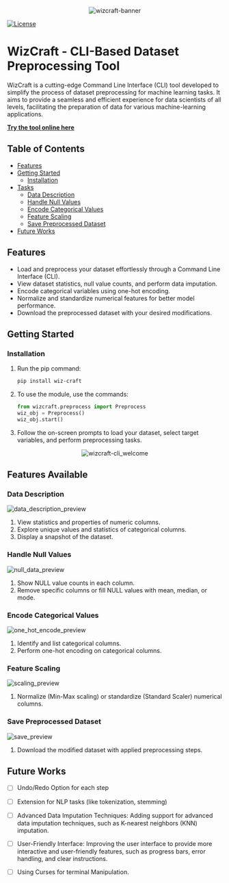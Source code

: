 <p align="center">
  <img src="https://svgshare.com/i/wCo.svg" alt="wizcraft-banner" />
</p>

[![License](https://img.shields.io/badge/license-MIT-blue.svg)](https://opensource.org/licenses/MIT)

# WizCraft - CLI-Based Dataset Preprocessing Tool

WizCraft is a cutting-edge Command Line Interface (CLI) tool developed to simplify the process of dataset preprocessing for machine learning tasks. It aims to provide a seamless and efficient experience for data scientists of all levels, facilitating the preparation of data for various machine-learning applications.

**[Try the tool online here](https://replit.com/@PinakDatta/DataWiz)**

## Table of Contents

- [Features](#features)
- [Getting Started](#getting-started)
  - [Installation](#installation)
- [Tasks](#tasks)
  - [Data Description](#data-description)
  - [Handle Null Values](#handle-null-values)
  - [Encode Categorical Values](#encode-categorical-values)
  - [Feature Scaling](#feature-scaling)
  - [Save Preprocessed Dataset](#save-preprocessed-dataset)
- [Future Works](#future-works)



## Features

- Load and preprocess your dataset effortlessly through a Command Line Interface (CLI).
- View dataset statistics, null value counts, and perform data imputation.
- Encode categorical variables using one-hot encoding.
- Normalize and standardize numerical features for better model performance.
- Download the preprocessed dataset with your desired modifications.

## Getting Started

### Installation

1. Run the pip command:
   ```bash
   pip install wiz-craft

2. To use the module, use the commands:
    ```python
    from wizcraft.preprocess import Preprocess
    wiz_obj = Preprocess()
    wiz_obj.start()  

3. Follow the on-screen prompts to load your dataset, select target variables, and perform preprocessing tasks.

<p align="center">
  <img src="https://i.imgur.com/XFqQGrb.png" alt="wizcraft-cli_welcome" />
</p>

## Features Available

### Data Description

<p>
  <img src="https://i.imgur.com/5sPHIaR.png" alt="data_description_preview" />
</p>

1. View statistics and properties of numeric columns.
2. Explore unique values and statistics of categorical columns.
3. Display a snapshot of the dataset.

### Handle Null Values

<p>
  <img src="https://i.imgur.com/mQVG1zu.png" alt="null_data_preview" />
</p>

1. Show NULL value counts in each column.
2. Remove specific columns or fill NULL values with mean, median, or mode.

### Encode Categorical Values

<p>
  <img src="https://i.imgur.com/cgE9YU8.png" alt="one_hot_encode_preview" />
</p>

1. Identify and list categorical columns.
2. Perform one-hot encoding on categorical columns.

### Feature Scaling

<p>
  <img src="https://i.imgur.com/75JGb5X.png" alt="scaling_preview" />
</p>

1. Normalize (Min-Max scaling) or standardize (Standard Scaler) numerical columns.

### Save Preprocessed Dataset

<p>
  <img src="https://i.imgur.com/1v0Ra3s.png" alt="save_preview" />
</p>

1. Download the modified dataset with applied preprocessing steps.

## Future Works

- [ ] Undo/Redo Option for each step

- [ ] Extension for NLP tasks (like tokenization, stemming)

- [ ] Advanced Data Imputation Techniques: Adding support for advanced data imputation techniques, such as K-nearest neighbors (KNN) imputation.

- [ ] User-Friendly Interface: Improving the user interface to provide more interactive and user-friendly features, such as progress bars, error handling, and clear instructions.

- [ ] Using Curses for terminal Manipulation.
